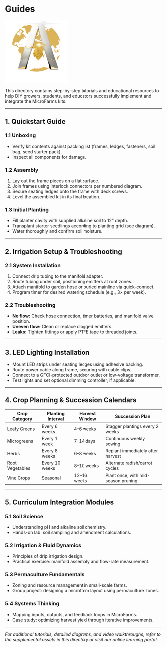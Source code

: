 # Guides
<img src="../assets/ARKTIK%20Logo.png" alt="ARKTIK Logo" width="200">

This directory contains step-by-step tutorials and educational resources to help DIY growers, students, and educators successfully implement and integrate the MicroFarms kits.

---

## 1. Quickstart Guide

### 1.1 Unboxing

* Verify kit contents against packing list (frames, ledges, fasteners, soil bag, seed starter pack).
* Inspect all components for damage.

### 1.2 Assembly

1. Lay out the frame pieces on a flat surface.
2. Join frames using interlock connectors per numbered diagram.
3. Secure seating ledges onto the frame with deck screws.
4. Level the assembled kit in its final location.

### 1.3 Initial Planting

* Fill planter cavity with supplied alkaline soil to 12" depth.
* Transplant starter seedlings according to planting grid (see diagram).
* Water thoroughly and confirm soil moisture.

---

## 2. Irrigation Setup & Troubleshooting

### 2.1 System Installation

1. Connect drip tubing to the manifold adapter.
2. Route tubing under soil, positioning emitters at root zones.
3. Attach manifold to garden hose or buried mainline via quick-connect.
4. Program timer for desired watering schedule (e.g., 3× per week).

### 2.2 Troubleshooting

* **No flow:** Check hose connection, timer batteries, and manifold valve position.
* **Uneven flow:** Clean or replace clogged emitters.
* **Leaks:** Tighten fittings or apply PTFE tape to threaded joints.

---

## 3. LED Lighting Installation

* Mount LED strips under seating ledges using adhesive backing.
* Route power cable along frame, securing with cable clips.
* Connect to a GFCI-protected outdoor outlet or low-voltage transformer.
* Test lights and set optional dimming controller, if applicable.

---

## 4. Crop Planning & Succession Calendars

| Crop Category   | Planting Interval | Harvest Window | Succession Plan                     |
| --------------- | ----------------- | -------------- | ----------------------------------- |
| Leafy Greens    | Every 6 weeks     | 4–6 weeks      | Stagger plantings every 2 weeks     |
| Microgreens     | Every 1 week      | 7–14 days      | Continuous weekly sowing            |
| Herbs           | Every 8 weeks     | 6–8 weeks      | Replant immediately after harvest   |
| Root Vegetables | Every 10 weeks    | 8–10 weeks     | Alternate radish/carrot cycles      |
| Vine Crops      | Seasonal          | 12–16 weeks    | Plant once, with mid-season pruning |

---

## 5. Curriculum Integration Modules

### 5.1 Soil Science

* Understanding pH and alkaline soil chemistry.
* Hands-on lab: soil sampling and amendment calculations.

### 5.2 Irrigation & Fluid Dynamics

* Principles of drip irrigation design.
* Practical exercise: manifold assembly and flow-rate measurement.

### 5.3 Permaculture Fundamentals

* Zoning and resource management in small-scale farms.
* Group project: designing a microfarm layout using permaculture zones.

### 5.4 Systems Thinking

* Mapping inputs, outputs, and feedback loops in MicroFarms.
* Case study: optimizing harvest yield through iterative improvements.

---

*For additional tutorials, detailed diagrams, and video walkthroughs, refer to the supplemental assets in this directory or visit our online learning portal.*
